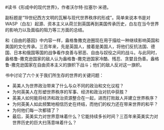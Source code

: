 \#读书《形成中的现代世界》，作者沃尔特·拉塞尔·米德。

副标题是“19世纪西方文明的瓦解与现代世界秩序的形成”。简单来说本书是对WASP（白左）起源、资本主义从荷兰到英国再到美国传承历史，白左在当今世界的影响力以及面临的阻力等三方面的总结。

和《自由的基因》中内容一样，盎格鲁撒克逊圈现在用于描绘一种继续影响英国和美国的文化传承。三百年来，先是英国人，接着是美国人，将他们反抗法国、德国、日本和俄国等国的战争看作良善与邪恶、自由与奴役之间的战斗。与此同时，盎格鲁-撒克逊国家的敌人认为盎格鲁-撒克逊国家冷酷、残忍、贪婪且伪善。盎格鲁-撒克逊国家在自由资本主义的旗帜下战斗；他们的敌人反对这一旗帜。

书中讨论了六个关于我们所生存的世界的关键问题：
 - 英美人为世界政治带来了什么与众不同的政治和文化议程？
 - 为何英美人在形塑世界秩序的军事、经济和政治对抗中获胜？
 - 英美人如何能将经济和政治资源整合在一起，进而打败敌人并建立世界秩序？
 - 为何英美人如此频繁地相信历史在终结，而他们的权力还在带来世界的和平？
 - 为何他们每一次都错了？
 - 最后，英美实力对世界意味着什么？它能持续多长时间？三百年来英美实力对世界历史的巨大扫荡意味着什么？